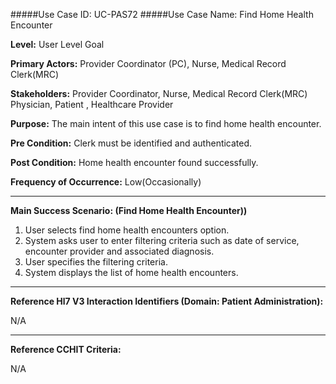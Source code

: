#####Use Case ID: UC-PAS72
#####Use Case Name: Find Home Health Encounter

**Level:**                     User Level Goal

**Primary Actors:**            Provider Coordinator (PC), Nurse, Medical Record Clerk(MRC)

**Stakeholders:**              Provider Coordinator, Nurse, Medical Record Clerk(MRC) Physician, Patient , Healthcare Provider

**Purpose:**                   The main intent of this use case is to find home health encounter.

**Pre Condition:**             Clerk must be identified and authenticated.

**Post Condition:**            Home health encounter found successfully.

**Frequency of Occurrence:**   Low(Occasionally)
__________________________________________________________
**Main Success Scenario: (Find Home Health Encounter))**

1. User selects find home health encounters option.
2. System asks user to enter filtering criteria such as date of service, encounter provider and associated diagnosis.
3. User specifies the filtering criteria.
4. System displays the list of home health encounters.

________________________________________________________________________
**Reference Hl7 V3 Interaction Identifiers (Domain: Patient Administration):**

N/A
_______________________________________________________________
**Reference CCHIT Criteria:**

N/A
